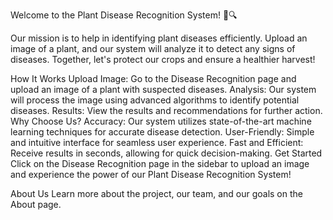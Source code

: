 Welcome to the Plant Disease Recognition System! 🌿🔍

Our mission is to help in identifying plant diseases efficiently. Upload an image of a plant, and our system will analyze it to detect any signs of diseases. Together, let's protect our crops and ensure a healthier harvest!

How It Works
Upload Image: Go to the Disease Recognition page and upload an image of a plant with suspected diseases.
Analysis: Our system will process the image using advanced algorithms to identify potential diseases.
Results: View the results and recommendations for further action.
Why Choose Us?
Accuracy: Our system utilizes state-of-the-art machine learning techniques for accurate disease detection.
User-Friendly: Simple and intuitive interface for seamless user experience.
Fast and Efficient: Receive results in seconds, allowing for quick decision-making.
Get Started
Click on the Disease Recognition page in the sidebar to upload an image and experience the power of our Plant Disease Recognition System!

About Us
Learn more about the project, our team, and our goals on the About page.
